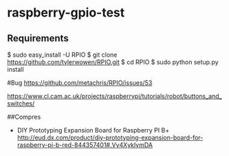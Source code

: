 # raspberry-gpio-test

## Requirements
$ sudo easy_install -U RPIO
$ git clone https://github.com/tylerwowen/RPIO.git
$ cd RPIO
$ sudo python setup.py install

#Bug https://github.com/metachris/RPIO/issues/53

https://www.cl.cam.ac.uk/projects/raspberrypi/tutorials/robot/buttons_and_switches/

##Compres

* DIY Prototyping Expansion Board for Raspberry PI B+ http://eud.dx.com/product/diy-prototyping-expansion-board-for-raspberry-pi-b-red-844357401#.Vy4XykIymDA

